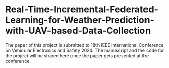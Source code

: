 # Real-Time-Incremental-Federated-Learning-for-Weather-Prediction-with-UAV-based-Data-Collection

The paper of this project is submitted to 18th IEEE International Conference on Vehicular Electronics and Safety 2024.
The manuscript and the code for the project will be shared here once the paper gets presented at the conference.
